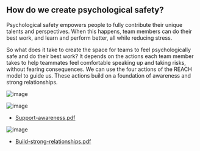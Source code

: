 ## How do we create psychological safety?

Psychological safety empowers people to fully contribute their unique talents and perspectives. When this happens, team members can do their best work, and learn and perform better, all while reducing stress.

So what does it take to create the space for teams to feel psychologically safe and do their best work? It depends on the actions each team member takes to help teammates feel comfortable speaking up and taking risks, without fearing consequences. We can use the four actions of the REACH model to guide us. These actions build on a foundation of awareness and strong relationships.

![image](https://github.com/adeleke123/Mckinsey-Forward-Program/assets/51156057/205fd75c-002e-43d5-9149-4dec32cbf8ae)

![image](https://github.com/adeleke123/Mckinsey-Forward-Program/assets/51156057/2116fa3b-7eef-4645-b1e7-bb173e99afbb)

+ [Support-awareness.pdf](https://github.com/adeleke123/Mckinsey-Forward-Program/files/11592601/Support-awareness.pdf)

![image](https://github.com/adeleke123/Mckinsey-Forward-Program/assets/51156057/cfa4199a-be2e-4334-8728-094c78cc7d62)

+ [Build-strong-relationships.pdf](https://github.com/adeleke123/Mckinsey-Forward-Program/files/11592608/Build-strong-relationships.pdf)
